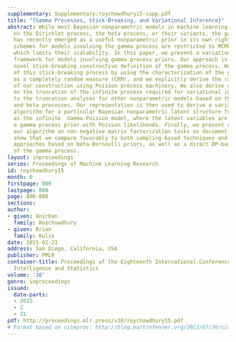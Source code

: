 ```yaml
---
supplementary: Supplementary:roychowdhury15-supp.pdf
title: "{Gamma Processes, Stick-Breaking, and Variational Inference}"
abstract: While most Bayesian nonparametric models in machine learning have focused
  on the Dirichlet process, the beta process, or their variants, the gamma process
  has recently emerged as a useful nonparametric prior in its own right. Current inference
  schemes for models involving the gamma process are restricted to MCMC-based methods,
  which limits their scalability. In this paper, we present a variational inference
  framework for models involving gamma process priors. Our approach is based on a
  novel stick-breaking constructive definition of the gamma process. We prove correctness
  of this stick-breaking process by using the characterization of the gamma process
  as a completely random measure (CRM), and we explicitly derive the rate measure
  of our construction using Poisson process machinery. We also derive error bounds
  on the truncation of the infinite process required for variational inference, similar
  to the truncation analyses for other nonparametric models based on the Dirichlet
  and beta processes. Our representation is then used to derive a variational inference
  algorithm for a particular Bayesian nonparametric latent structure formulation known
  as the infinite  Gamma-Poisson model, where the latent variables are drawn from
  a gamma process prior with Poisson likelihoods. Finally, we present results for
  our algorithm on non-negative matrix factorization tasks on document corpora, and
  show that we compare favorably to both sampling-based techniques and variational
  approaches based on beta-Bernoulli priors, as well as a direct DP-based construction
  of the gamma process.
layout: inproceedings
series: Proceedings of Machine Learning Research
id: roychowdhury15
month: 0
firstpage: 800
lastpage: 808
page: 800-808
sections: 
author:
- given: Anirban
  family: Roychowdhury
- given: Brian
  family: Kulis
date: 2015-02-21
address: San Diego, California, USA
publisher: PMLR
container-title: Proceedings of the Eighteenth International Conference on Artificial
  Intelligence and Statistics
volume: '38'
genre: inproceedings
issued:
  date-parts:
  - 2015
  - 2
  - 21
pdf: http://proceedings.mlr.press/v38/roychowdhury15.pdf
# Format based on citeproc: http://blog.martinfenner.org/2013/07/30/citeproc-yaml-for-bibliographies/
---
```

